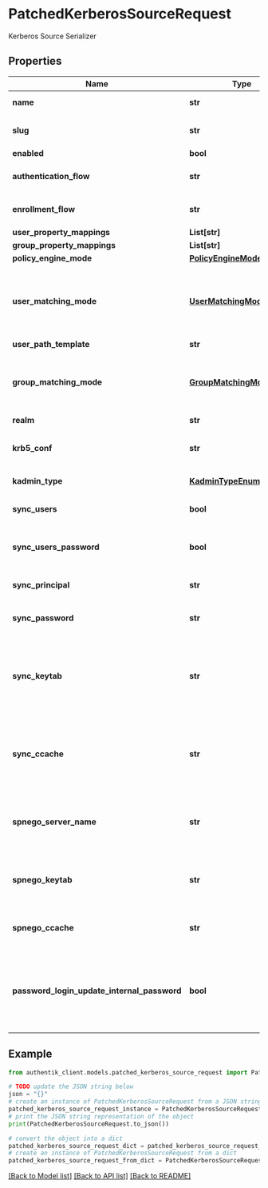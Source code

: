 # PatchedKerberosSourceRequest

Kerberos Source Serializer

## Properties

Name | Type | Description | Notes
------------ | ------------- | ------------- | -------------
**name** | **str** | Source&#39;s display Name. | [optional] 
**slug** | **str** | Internal source name, used in URLs. | [optional] 
**enabled** | **bool** |  | [optional] 
**authentication_flow** | **str** | Flow to use when authenticating existing users. | [optional] 
**enrollment_flow** | **str** | Flow to use when enrolling new users. | [optional] 
**user_property_mappings** | **List[str]** |  | [optional] 
**group_property_mappings** | **List[str]** |  | [optional] 
**policy_engine_mode** | [**PolicyEngineMode**](PolicyEngineMode.md) |  | [optional] 
**user_matching_mode** | [**UserMatchingModeEnum**](UserMatchingModeEnum.md) | How the source determines if an existing user should be authenticated or a new user enrolled. | [optional] 
**user_path_template** | **str** |  | [optional] 
**group_matching_mode** | [**GroupMatchingModeEnum**](GroupMatchingModeEnum.md) | How the source determines if an existing group should be used or a new group created. | [optional] 
**realm** | **str** | Kerberos realm | [optional] 
**krb5_conf** | **str** | Custom krb5.conf to use. Uses the system one by default | [optional] 
**kadmin_type** | [**KadminTypeEnum**](KadminTypeEnum.md) | KAdmin server type | [optional] 
**sync_users** | **bool** | Sync users from Kerberos into authentik | [optional] 
**sync_users_password** | **bool** | When a user changes their password, sync it back to Kerberos | [optional] 
**sync_principal** | **str** | Principal to authenticate to kadmin for sync. | [optional] 
**sync_password** | **str** | Password to authenticate to kadmin for sync | [optional] 
**sync_keytab** | **str** | Keytab to authenticate to kadmin for sync. Must be base64-encoded or in the form TYPE:residual | [optional] 
**sync_ccache** | **str** | Credentials cache to authenticate to kadmin for sync. Must be in the form TYPE:residual | [optional] 
**spnego_server_name** | **str** | Force the use of a specific server name for SPNEGO. Must be in the form HTTP@hostname | [optional] 
**spnego_keytab** | **str** | SPNEGO keytab base64-encoded or path to keytab in the form FILE:path | [optional] 
**spnego_ccache** | **str** | Credential cache to use for SPNEGO in form type:residual | [optional] 
**password_login_update_internal_password** | **bool** | If enabled, the authentik-stored password will be updated upon login with the Kerberos password backend | [optional] 

## Example

```python
from authentik_client.models.patched_kerberos_source_request import PatchedKerberosSourceRequest

# TODO update the JSON string below
json = "{}"
# create an instance of PatchedKerberosSourceRequest from a JSON string
patched_kerberos_source_request_instance = PatchedKerberosSourceRequest.from_json(json)
# print the JSON string representation of the object
print(PatchedKerberosSourceRequest.to_json())

# convert the object into a dict
patched_kerberos_source_request_dict = patched_kerberos_source_request_instance.to_dict()
# create an instance of PatchedKerberosSourceRequest from a dict
patched_kerberos_source_request_from_dict = PatchedKerberosSourceRequest.from_dict(patched_kerberos_source_request_dict)
```
[[Back to Model list]](../README.md#documentation-for-models) [[Back to API list]](../README.md#documentation-for-api-endpoints) [[Back to README]](../README.md)



